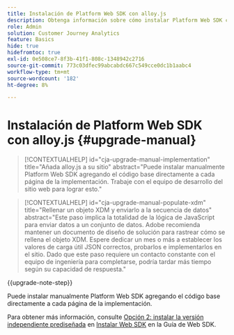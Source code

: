```yaml
---
title: Instalación de Platform Web SDK con alloy.js
description: Obtenga información sobre cómo instalar Platform Web SDK con alloy.js
role: Admin
solution: Customer Journey Analytics
feature: Basics
hide: true
hidefromtoc: true
exl-id: 0e508ce7-8f3b-41f1-808c-1348942c2716
source-git-commit: 773c03dfec99abcabdc667c549cce0dc1b1aabc4
workflow-type: tm+mt
source-wordcount: '182'
ht-degree: 8%

---
```


# Instalación de Platform Web SDK con alloy.js {#upgrade-manual}

<!-- markdownlint-disable MD034 -->

>[!CONTEXTUALHELP]
>id="cja-upgrade-manual-implementation"
>title="Añada alloy.js a su sitio"
>abstract="Puede instalar manualmente Platform Web SDK agregando el código base directamente a cada página de la implementación. Trabaje con el equipo de desarrollo del sitio web para lograr esto."

<!-- markdownlint-enable MD034 -->

<!-- markdownlint-disable MD034 -->

>[!CONTEXTUALHELP]
>id="cja-upgrade-manual-populate-xdm"
>title="Rellenar un objeto XDM y enviarlo a la secuencia de datos"
>abstract="Este paso implica la totalidad de la lógica de JavaScript para enviar datos a un conjunto de datos. Adobe recomienda mantener un documento de diseño de solución para rastrear cómo se rellena el objeto XDM. Espere dedicar un mes o más a establecer los valores de carga útil JSON correctos, probarlos e implementarlos en el sitio. Dado que este paso requiere un contacto constante con el equipo de ingeniería para completarse, podría tardar más tiempo según su capacidad de respuesta."

<!-- markdownlint-enable MD034 -->

{{upgrade-note-step}}

Puede instalar manualmente Platform Web SDK agregando el código base directamente a cada página de la implementación.

Para obtener más información, consulte [Opción 2: instalar la versión independiente prediseñada](https://experienceleague.adobe.com/en/docs/experience-platform/edge/fundamentals/installing-the-sdk#option-2-installing-the-prebuilt-standalone-version) en [Instalar Web SDK](https://experienceleague.adobe.com/en/docs/experience-platform/edge/fundamentals/installing-the-sdk) en la Guía de Web SDK.
